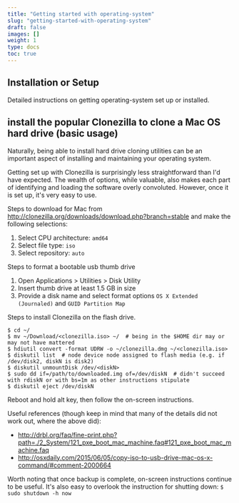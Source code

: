 ```yaml
---
title: "Getting started with operating-system"
slug: "getting-started-with-operating-system"
draft: false
images: []
weight: 1
type: docs
toc: true
---
```


## Installation or Setup
Detailed instructions on getting operating-system set up or installed.

## install the popular Clonezilla to clone a Mac OS hard drive (basic usage)
Naturally, being able to install hard drive cloning utilities can be an important aspect of installing and maintaining your operating system.

Getting set up with Clonezilla is surprisingly less straightforward than I'd have expected. The wealth of options, while valuable, also makes each part of identifying and loading the software overly convoluted. However, once it is set up, it's very easy to use.

Steps to download for Mac from http://clonezilla.org/downloads/download.php?branch=stable and make the following selections:
1. Select CPU architecture: `amd64`
1. Select file type: `iso`
1. Select repository: `auto`

Steps to format a bootable usb thumb drive
1. Open Applications > Utilities > Disk Utility
1. Insert thumb drive at least 1.5 GB in size
1. Provide a disk name and select format options `OS X Extended (Journaled)` and `GUID Partition Map`

Steps to install Clonezilla on the flash drive.

    $ cd ~/
    $ mv ~/Download/<clonezilla.iso> ~/  # being in the $HOME dir may or may not have mattered
    $ hdiutil convert -format UDRW -o ~/clonezilla.dmg ~/<clonezilla.iso>
    $ diskutil list  # node device node assigned to flash media (e.g. if /dev/disk2, diskN is disk2)
    $ diskutil unmountDisk /dev/<diskN>
    $ sudo dd if=/path/to/downloaded.img of=/dev/diskN  # didn't succeed with rdiskN or with bs=1m as other instructions stipulate
    $ diskutil eject /dev/diskN

Reboot and hold alt key, then follow the on-screen instructions.

Useful references (though keep in mind that many of the details did not work out, where the above did):
- http://drbl.org/faq/fine-print.php?path=./2_System/121_pxe_boot_mac_machine.faq#121_pxe_boot_mac_machine.faq
- http://osxdaily.com/2015/06/05/copy-iso-to-usb-drive-mac-os-x-command/#comment-2000664

Worth noting that once backup is complete, on-screen instructions continue to be useful. It's also easy to overlook the instruction for shutting down: `$ sudo shutdown -h now`

